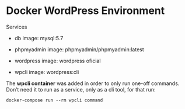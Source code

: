# Docker WordPress Environment

Services

- db 
image: mysql:5.7

- phpmyadmin
image: phpmyadmin/phpmyadmin:latest

- wordpress
image: wordpress oficial

- wpcli
image: wordpress:cli

The **wpcli container** was added in order to only run one-off commands. Don’t need it to run as a service, only as a cli tool, for that run:

`docker-compose run --rm wpcli command`